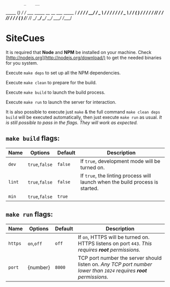             _    __
   _____   (_)  / /_  ___   _____  __  __  ___    _____
  / ___/  / /  / __/ / _ \ / ___/ / / / / / _ \  / ___/
 (__  )  / /  / /_  /  __// /__  / /_/ / /  __/ (__  )
/____/  /_/   \__/  \___/ \___/  \__,_/  \___/ /____/

# SiteCues

It is required that **Node** and **NPM** be installed on your machine. Check [http://nodejs.org](http://nodejs.org/download/) to get the needed binaries for you system.

Execute `make deps` to set up all the NPM dependencies.

Execute `make clean` to prepare for the build.

Execute `make build` to launch the build process.

Execute `make run` to launch the server for interaction.

It is also possible to execute just `make` & the full command `make clean deps build` will be executed automatically, then just execute `make run` as usual. _It is still possible to pass in the flags. They will work as expected._

## `make build` flags:

Name | Options | Default | Description
--- | --- | --- | ---
`dev` | `true`,`false` | `false` | If `true`, development mode will be turned on.
`lint` | `true`,`false` | `false` | If `true`, the linting process will launch when the build process is started.
`min` | `true`,`false` | `true` |

## `make run` flags:

Name | Options | Default | Description
--- | --- | --- | ---
`https` | `on`,`off` | `off` | If `on`, HTTPS will be turned on. HTTPS listens on port `443`. _This requires **root** permissions._
`port` | {number} | `8000` | TCP port number the server should listen on. _Any TCP port number lower than `1024` requires **root** permissions._